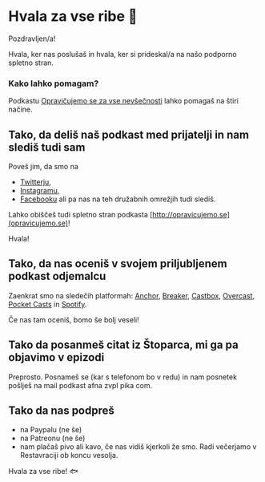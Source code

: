 # Hvala za vse ribe 🐬

Pozdravljen/a!

Hvala, ker nas poslušaš in hvala, ker si prideskal/a na našo podporno spletno stran.

### Kako lahko pomagam?

Podkastu [Opravičujemo se za vse nevšečnosti](https://anchor.fm/opravicujemose) lahko pomagaš na štiri načine.

## Tako, da deliš naš podkast med prijatelji in nam slediš tudi sam

Poveš jim, da smo na
- [Twitterju](https://twitter.com/opravicujemose),
- [Instagramu](https://instagram.com/opravicujemose),
- [Facebooku](https://www.facebook.com/opravicujemose)
ali pa nas na teh družabnih omrežjih tudi slediš. 

Lahko obiščeš tudi spletno stran podkasta [http://opravicujemo.se](opravicujemo.se)!

Hvala!

## Tako, da nas oceniš v svojem priljubljenem podkast odjemalcu

Zaenkrat smo na sledečih platformah: [Anchor](https://anchor.fm/opravicujemose), [Breaker](https://www.breaker.audio/opravicujemo-se-za-vse-nevsecnosti), [Castbox](https://castbox.fm/channel/id2911541), [Overcast](https://overcast.fm/p1800312-cfXucP), [Pocket Casts](https://pca.st/zqlh1e4s) in [Spotify](https://open.spotify.com/show/6bYBLlFmu4lXZMuyzk9LOK?si=AZb30K9XQlO6QhsroUELFw).

Če nas tam oceniš, bomo še bolj veseli!

## Tako da posanmeš citat iz Štoparca, mi ga pa objavimo v epizodi

Preprosto. Posnameš se (kar s telefonom bo v redu) in nam posnetek pošlješ na mail podkast afna zvpl pika com.

## Tako da nas podpreš

- na Paypalu (ne še)
- na Patreonu (ne še)
- nam plačaš pivo ali kavo, če nas vidiš kjerkoli že smo. Radi večerjamo v Restavraciji ob koncu vesolja.

Hvala za vse ribe! 🐟
